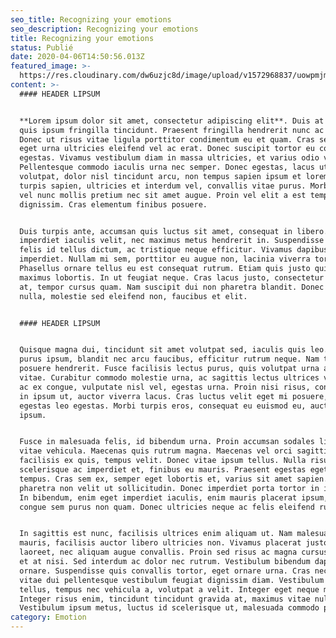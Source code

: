```yaml
---
seo_title: Recognizing your emotions
seo_description: Recognizing your emotions
title: Recognizing your emotions
status: Publié
date: 2020-04-06T14:50:56.013Z
featured_image: >-
  https://res.cloudinary.com/dw6uzjc8d/image/upload/v1572968837/uowpmjm96spcigvmccno.jpg
content: >-
  #### HEADER LIPSUM


  **Lorem ipsum dolor sit amet, consectetur adipiscing elit**. Duis at tortor
  quis ipsum fringilla tincidunt. Praesent fringilla hendrerit nunc ac volutpat.
  Donec ut risus vitae ligula porttitor condimentum eu et quam. Cras sed eros
  eget urna ultricies eleifend vel ac erat. Donec suscipit tortor eu congue
  egestas. Vivamus vestibulum diam in massa ultricies, et varius odio varius.
  Pellentesque commodo iaculis urna nec semper. Donec egestas, lacus ut faucibus
  volutpat, dolor nisl tincidunt arcu, non tempus sapien ipsum et lorem. Aenean
  turpis sapien, ultricies et interdum vel, convallis vitae purus. Morbi at orci
  vel nunc mollis pretium nec sit amet augue. Proin vel elit a est tempor
  dignissim. Cras elementum finibus posuere.


  Duis turpis ante, accumsan quis luctus sit amet, consequat in libero. Nulla
  imperdiet iaculis velit, nec maximus metus hendrerit in. Suspendisse euismod
  felis id tellus dictum, ac tristique neque efficitur. Vivamus dapibus dapibus
  imperdiet. Nullam mi sem, porttitor eu augue non, lacinia viverra tortor.
  Phasellus ornare tellus eu est consequat rutrum. Etiam quis justo quis mauris
  maximus lobortis. In ut feugiat neque. Cras lacus justo, consectetur et turpis
  at, tempor cursus quam. Nam suscipit dui non pharetra blandit. Donec lacus
  nulla, molestie sed eleifend non, faucibus et elit.


  #### HEADER LIPSUM


  Quisque magna dui, tincidunt sit amet volutpat sed, iaculis quis leo. Sed
  purus ipsum, blandit nec arcu faucibus, efficitur rutrum neque. Nam tempor
  posuere hendrerit. Fusce facilisis lectus purus, quis volutpat urna aliquam
  vitae. Curabitur commodo molestie urna, ac sagittis lectus ultrices vitae. Sed
  ac ex congue, vulputate nisl vel, egestas urna. Proin nisi risus, consectetur
  in ipsum ut, auctor viverra lacus. Cras luctus velit eget mi posuere, at
  egestas leo egestas. Morbi turpis eros, consequat eu euismod eu, auctor at
  ipsum.


  Fusce in malesuada felis, id bibendum urna. Proin accumsan sodales ligula
  vitae vehicula. Maecenas quis rutrum magna. Maecenas vel orci sagittis,
  facilisis ex quis, tempus velit. Donec vitae ipsum tellus. Nulla risus leo,
  scelerisque ac imperdiet et, finibus eu mauris. Praesent egestas eget lectus a
  tempus. Cras sem ex, semper eget lobortis et, varius sit amet sapien. In
  pharetra non velit ut sollicitudin. Donec imperdiet porta tortor in iaculis.
  In bibendum, enim eget imperdiet iaculis, enim mauris placerat ipsum, ac
  congue sem purus non quam. Donec ultricies neque ac felis eleifend rutrum.


  In sagittis est nunc, facilisis ultrices enim aliquam ut. Nam malesuada tortor
  mauris, facilisis auctor libero ultricies non. Vivamus placerat justo ut metus
  laoreet, nec aliquam augue convallis. Proin sed risus ac magna cursus pharetra
  et at nisi. Sed interdum ac dolor nec rutrum. Vestibulum bibendum dapibus
  ornare. Suspendisse quis convallis tortor, eget ornare urna. Cras nec nibh
  vitae dui pellentesque vestibulum feugiat dignissim diam. Vestibulum eros
  tellus, tempus nec vehicula a, volutpat a velit. Integer eget neque metus.
  Integer risus enim, tincidunt tincidunt gravida at, maximus vitae nulla.
  Vestibulum ipsum metus, luctus id scelerisque ut, malesuada commodo purus.
category: Emotion
---
```

